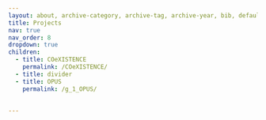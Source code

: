 ```yaml
---
layout: about, archive-category, archive-tag, archive-year, bib, default, distill, none, page, post
title: Projects
nav: true
nav_order: 8
dropdown: true
children:
  - title: COeXISTENCE
    permalink: /COeXISTENCE/
  - title: divider
  - title: OPUS
    permalink: /g_1_OPUS/
  
    
---
```

